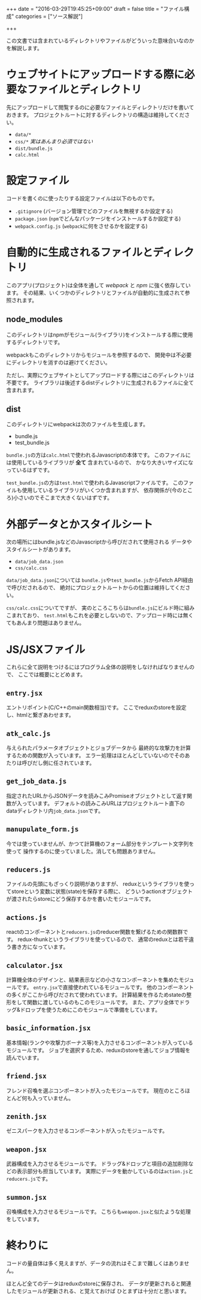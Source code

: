 +++
date = "2016-03-29T19:45:25+09:00"
draft = false
title = "ファイル構成"
categories = ["ソース解説"]

+++

この文書では含まれているディレクトリやファイルがどういった意味合いなのかを解説します。

# ウェブサイトにアップロードする際に必要なファイルとディレクトリ

先にアップロードして閲覧するのに必要なファイルとディレクトリだけを書いておきます。
プロジェクトルートに対するディレクトリの構造は維持してください。

- `data/*`
- `css/*` *実はあんまり必須ではない*
- `dist/bundle.js`
- `calc.html`

# 設定ファイル

コードを書くのに使ったりする設定ファイルは以下のものです。

- `.gitignore` (バージョン管理でどのファイルを無視するか設定する)
- `package.json` (`npm`でどんなパッケージをインストールするか設定する)
- `webpack.config.js` (`webpack`に何をさせるかを設定する)

# 自動的に生成されるファイルとディレクトリ

このアプリ(プロジェクト)は全体を通して *webpack* と *npm* に強く依存しています。
その結果、いくつかのディレクトリとファイルが自動的に生成されて参照されます。

## node_modules

このディレクトリはnpmがモジュール(ライブラリ)をインストールする際に使用するディレクトリです。

webpackもこのディレクトリからモジュールを参照するので、
開発中は不必要にディレクトリを消すのは避けてください。

ただし、実際にウェブサイトとしてアップロードする際にはこのディレクトリは不要です。
ライブラリは後述するdistディレクトリに生成されるファイルに全て含まれます。

## dist

このディレクトリにwebpackは次のファイルを生成します。

- bundle.js
- test_bundle.js

`bundle.js`の方は`calc.html`で使われるJavascriptの本体です。
このファイルには使用しているライブラリが **全て** 含まれているので、
かなり大きいサイズになっているはずです。

`test_bundle.js`の方は`test.html`で使われるJavascriptファイルです。
このファイルも使用しているライブラリがいくつか含まれますが、
依存関係が(今のところ)小さいのでそこまで大きくないはずです。

# 外部データとかスタイルシート

次の場所にはbundle.jsなどのJavascriptから呼びだされて使用される
データやスタイルシートがあります。

- `data/job_data.json`
- `css/calc.css`

`data/job_data.json`については
`bundle.js`や`test_bundle.js`からFetch API経由で呼びだされるので、
絶対にプロジェクトルートからの位置は維持してください。

`css/calc.css`についてですが、
実のところこちらは`bundle.js`にビルド時に組みこまれており、
`test.html`もこれを必要としないので、アップロード時には無くてもあんまり問題はありません。

# JS/JSXファイル

これらに全て説明をつけるにはプログラム全体の説明をしなければなりませんので、
ここでは概要にとどめます。

## `entry.jsx`

エントリポイント(C/C++のmain関数相当)です。
ここでreduxのstoreを設定し、htmlと繋ぎあわせます。

## `atk_calc.js`

与えられたパラメータオブジェクトとジョブデータから
最終的な攻撃力を計算するための関数が入っています。
エラー処理はほとんどしていないのでそのあたりは呼びだし側に任されています。

## `get_job_data.js`

指定されたURLからJSONデータを読みこみPromiseオブジェクトとして返す関数が入っています。
デフォルトの読みこみURLはプロジェクトルート直下のdataディレクトリ内`job_data.json`です。

## `manupulate_form.js`

今では使っていませんが、かつて計算機のフォーム部分をテンプレート文字列を使って
操作するのに使っていました。消しても問題ありません。

## `reducers.js`

ファイルの先頭にもざっくり説明がありますが、
reduxというライブラリを使ってstoreという変数に状態(state)を保存する際に、
どういうactionオブジェクトが渡されたらstoreにどう保存するかを書いたモジュールです。

## `actions.js`

reactのコンポーネントと`reducers.js`のreducer関数を繋げるための関数群です。
redux-thunkというライブラリを使っているので、
通常のreduxとは若干違う書き方になっています。

## `calculator.jsx`

計算機全体のデザインと、結果表示などの小さなコンポーネントを集めたモジュールです。
`entry.jsx`で直接使われているモジュールです。
他のコンポーネントの多くがここから呼びだされて使われています。
計算結果を作るためstateの整形をして関数に渡しているのもこのモジュールです。
また、アプリ全体でドラッグ&ドロップを使うためにこのモジュールで準備をしています。

## `basic_information.jsx`

基本情報(ランクや攻撃力ボーナス等)を入力させるコンポーネントが入っているモジュールです。
ジョブを選択するため、reduxのstoreを通してジョブ情報を読んでいます。

## `friend.jsx`

フレンド召喚を選ぶコンポーネントが入ったモジュールです。
現在のところほとんど何も入っていません。

## `zenith.jsx`

ゼニスパークを入力させるコンポーネントが入ったモジュールです。

## `weapon.jsx`

武器構成を入力させるモジュールです。
ドラッグ&ドロップと項目の追加削除などの表示部分も担当しています。
実際にデータを動かしているのは`action.js`と`reducers.js`です。

## `summon.jsx`

召喚構成を入力させるモジュールです。
こちらも`weapon.jsx`と似たような処理をしています。

# 終わりに

コードの量自体は多く見えますが、データの流れはそこまで難しくはありません。

ほとんど全てのデータはreduxのstoreに保存され、
データが更新されると関連したモジュールが更新される、と覚えておけば
ひとまずは十分だと思います。
